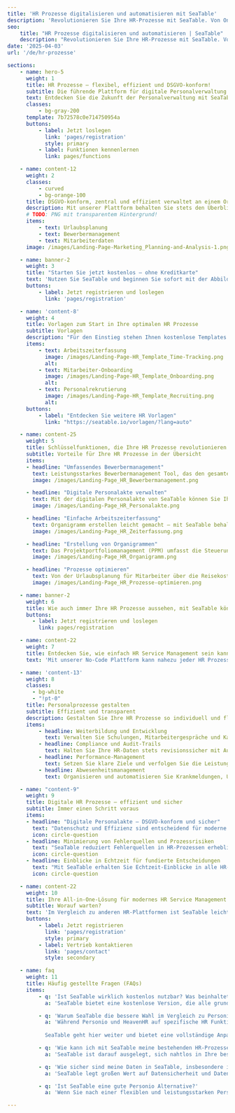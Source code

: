 ```yaml
---
title: 'HR Prozesse digitalisieren und automatisieren mit SeaTable'
description: 'Revolutionieren Sie Ihre HR-Prozesse mit SeaTable. Von Onboarding bis Zeiterfassung – steigern Sie die Effizienz Ihrer Personalabteilung.'
seo:
    title: "HR Prozesse digitalisieren und automatisieren | SeaTable"
    description: "Revolutionieren Sie Ihre HR-Prozesse mit SeaTable. Von Onboarding bis Zeiterfassung – steigern Sie die Effizienz Ihrer Personalabteilung"
date: '2025-04-03'
url: '/de/hr-prozesse'

sections:
    - name: hero-5
      weight: 1
      title: HR Prozesse – flexibel, effizient und DSGVO-konform!
      subtitle: Die führende Plattform für digitale Personalverwaltung
      text: Entdecken Sie die Zukunft der Personalverwaltung mit SeaTable! Optimieren, digitalisieren und automatisieren Sie Ihre HR Prozesse. Gestalten Sie Ihre eigenen Prozesse, ganz ohne Programmierkenntnisse!
      classes:
          - bg-gray-200
      template: 7b72578c0e714750954a
      buttons:
          - label: Jetzt loslegen
            link: 'pages/registration'
            style: primary
          - label: Funktionen kennenlernen
            link: pages/functions

    - name: content-12
      weight: 2
      classes:
          - curved
          - bg-orange-100
      title: DSGVO-konform, zentral und effizient verwaltet an einem Ort.
      description: Mit unserer Plattform behalten Sie stets den Überblick über alle wichtigen Aufgaben und sparen wertvolle Zeit.
      # TODO: PNG mit transparentem Hintergrund!
      items:
          - text: Urlaubsplanung
          - text: Bewerbermanagement
          - text: Mitarbeiterdaten
      image: /images/Landing-Page-Marketing_Planning-and-Analysis-1.png

    - name: banner-2
      weight: 3
      title: "Starten Sie jetzt kostenlos – ohne Kreditkarte"
      text: 'Nutzen Sie SeaTable und beginnen Sie sofort mit der Abbildung / Optimierung Ihrer HR Prozesse – kostenlos und ohne Kreditkarte. Registrieren Sie sich noch heute und entdecken Sie die einfache Handhabung der Plattform.'
      buttons:
          - label: Jetzt registrieren und loslegen
            link: 'pages/registration'

    - name: 'content-8'
      weight: 4
      title: Vorlagen zum Start in Ihre optimalen HR Prozesse
      subtitle: Vorlagen
      description: "Für den Einstieg stehen Ihnen kostenlose Templates speziell für HR Prozesse zur Verfügung, ebenso wie ein kostenloser Online-Kurs, der Sie Schritt für Schritt zur ersten eigenen Base führt. Erleben Sie, wie einfach Sie mit SeaTable die Verwaltung Ihrer Personalprozesse auf das nächste Level bringen!<br/><br/>**Importieren Sie Vorlagen mit nur einem Klick in Ihren SeaTable Account**"
      items:
          - text: Arbeitszeiterfassung
            image: /images/Landing-Page-HR_Template_Time-Tracking.png
            alt: 
          - text: Mitarbeiter-Onboarding
            image: /images/Landing-Page-HR_Template_Onboarding.png
            alt: 
          - text: Personalrekrutierung
            image: /images/Landing-Page-HR_Template_Recruiting.png
            alt: 
      buttons:
          - label: "Entdecken Sie weitere HR Vorlagen"
            link: "https://seatable.io/vorlagen/?lang=auto"

    - name: content-25
      weight: 5
      title: Schlüsselfunktionen, die Ihre HR Prozesse revolutionieren
      subtitle: Vorteile für Ihre HR Prozesse in der Übersicht
      items:
      - headline: "Umfassendes Bewerbermanagement"
        text: Leistungsstarkes Bewerbermanagement Tool, das den gesamten Rekrutierungsprozess abdeckt – von dem Eingang bis zur Absage einer Bewerbung. Optimieren Sie Ihren Recruiting Prozess und verbessern Sie die Candidate Experience.
        image: /images/Landing-Page_HR_Bewerbermanagement.png

      - headline: "Digitale Personalakte verwalten"
        text: Mit der digitalen Personalakte von SeaTable können Sie Ihre Personalakten digitalisieren und sicher speichern. Dank klarer Struktur für die elektronische Personalakte und der Einhaltung der Aufbewahrungsfristen bleiben Sie stets gesetzeskonform.
        image: /images/Landing-Page_HR_Personalakte.png

      - headline: "Einfache Arbeitszeiterfassung"
        text: Organigramm erstellen leicht gemacht – mit SeaTable behalten Sie die Struktur Ihres Unternehmens immer im Blick und können Organigramme schnell und übersichtlich darstellen.
        image: /images/Landing-Page_HR_Zeiterfassung.png

      - headline: "Erstellung von Organigrammen"
        text: Das Projektportfoliomanagement (PPM) umfasst die Steuerung aller Projekte einer Organisation. Projekt Portfolio Management ist datenintensiv und erfordert die Auswertung vieler Projekte.
        image: /images/Landing-Page_HR_Organigramm.png

      - headline: "Prozesse optimieren"
        text: Von der Urlaubsplanung für Mitarbeiter über die Reisekostenabrechnung bis hin zu komplexen Onboarding- und Offboarding Prozessen – SeaTable bietet Ihnen alle Werkzeuge, um Ihre HR Prozesse zu optimieren und Fehler zu minimieren.
        image: /images/Landing-Page_HR_Prozesse-optimieren.png

    - name: banner-2
      weight: 6
      title: Wie auch immer Ihre HR Prozesse aussehen, mit SeaTable können Sie sie realisieren
      buttons:
        - label: Jetzt registrieren und loslegen
          link: pages/registration

    - name: content-22
      weight: 7
      title: Entdecken Sie, wie einfach HR Service Management sein kann!
      text: 'Mit unserer No-Code Plattform kann nahezu jeder HR Prozess in Ihrer Anwendung abgebildet werden.'

    - name: 'content-13'
      weight: 8
      classes:
        - bg-white
        - "!pt-0"
      title: Personalprozesse gestalten
      subtitle: Effizient und transparent
      description: Gestalten Sie Ihre HR Prozesse so individuell und flexibel, wie Sie es brauchen!
      items:
          - headline: Weiterbildung und Entwicklung
            text: Verwalten Sie Schulungen, Mitarbeitergespräche und Karrierepfade mit leicht anpassbaren Vorlagen und Workflows.
          - headline: Compliance und Audit-Trails
            text: Halten Sie Ihre HR-Daten stets revisionssicher mit Audit-Trails und DSGVO-konformen Workflows.
          - headline: Performance-Management
            text: Setzen Sie klare Ziele und verfolgen Sie die Leistung Ihrer Mitarbeiter mit individuell gestaltbaren Dashboards und Berichten.
          - headline: Abwesenheitsmanagement
            text: Organisieren und automatisieren Sie Krankmeldungen, Urlaubstage und andere Abwesenheiten mit dem integrierten Urlaubsplaner.

    - name: "content-9"
      weight: 9
      title: Digitale HR Prozesse – effizient und sicher
      subtitle: Immer einen Schritt voraus
      items:
      - headline: "Digitale Personalakte – DSGVO-konform und sicher"
        text: "Datenschutz und Effizienz sind entscheidend für moderne HR-Lösungen. SeaTable bietet Ihnen eine sichere, DSGVO-konforme Lösung für Ihre digitale Personalakte. Wählen Sie flexible Hosting-Optionen: eigener Server oder Cloud, je nach Ihren Datenschutzanforderungen. Digitalisieren Sie Personalakten mühelos. Setzen Sie Aufbewahrungsfristen um und gestalten Sie die elektronische Personalakte individuell und übersichtlich."
        icon: circle-question
      - headline: Minimierung von Fehlerquellen und Prozessrisiken
        text: "SeaTable reduziert Fehlerquellen in HR-Prozessen erheblich. Automatisierung und zentrale Dokumentenverwaltung reduzieren manuelle Fehler und Risiken durch falsche Eingaben oder veraltete Infos. Die elektronische Personalakte ist übersichtlich, leicht zu verwalten und rechtssicher. Anders als Excel und viele HR-Tools bietet SeaTable mehr Kontrolle und Sicherheit für sensible Daten. Sie entscheiden, wer was sehen darf, und schützen so vor Missbrauch."
        icon: circle-question
      - headline: Einblicke in Echtzeit für fundierte Entscheidungen
        text: "Mit SeaTable erhalten Sie Echtzeit-Einblicke in alle HR-Daten. Führungskräfte und HR-Teams haben stets Zugriff auf aktuelle Infos für fundierte Entscheidungen. Wichtige Kennzahlen wie Mitarbeiterzufriedenheit, Anwesenheitsraten oder Fortschritte im Onboarding- und Offboarding Prozess lassen sich überwachen. Dank Datenintegration und Visualisierung erkennen Sie Trends frühzeitig und können präventiv handeln."
        icon: circle-question

    - name: content-22
      weight: 10
      title: Ihre All-in-One-Lösung für modernes HR Service Management
      subtitle: Worauf warten?
      text: 'Im Vergleich zu anderen HR-Plattformen ist SeaTable leicht anpassbar und skalierbar. Mit seinen starken Funktionen gestalten Sie Ihre **HR-Prozesse übersichtlich und effizient**. Nutzen Sie z. B. die digitale Personalakte kostenlos in der Basis-Version, um alle Mitarbeiterdaten zentral und sicher zu speichern und jederzeit darauf zuzugreifen. Verabschieden Sie sich mit SeaTable von ineffizienten und fehleranfälligen HR-Prozessen!'
      buttons:
          - label: Jetzt registrieren
            link: 'pages/registration'
            style: primary
          - label: Vertrieb kontaktieren
            link: 'pages/contact'
            style: secondary

    - name: faq
      weight: 11
      title: Häufig gestellte Fragen (FAQs)
      items:
          - q: 'Ist SeaTable wirklich kostenlos nutzbar? Was beinhaltet die kostenlose Version?'
            a: 'SeaTable bietet eine kostenlose Version, die alle grundlegenden Funktionen abdeckt, die Sie für die Optimierung Ihrer HR-Prozesse benötigen. Sie können die Plattform kostenlos nutzen, ohne eine Kreditkarte angeben zu müssen. Die kostenlose Version ermöglicht es Ihnen, digitale Personalakten zu erstellen, HR-Prozesse zu verwalten, Zeiterfassungssysteme zu nutzen und vieles mehr. Darüber hinaus erhalten Sie Zugriff auf kostenlose Vorlagen speziell für HR, die Ihnen den Einstieg erleichtern. Wenn Sie erweiterte Funktionen und mehr Speicherplatz benötigen, können Sie jederzeit auf eine unserer kostengünstigen Premium-Versionen upgraden.'

          - q: 'Warum SeaTable die bessere Wahl im Vergleich zu Personio und HeavenHR ist?'
            a: 'Während Personio und HeavenHR auf spezifische HR Funktionen spezialisiert sind, überzeugt SeaTable durch seine Flexibilität und Anpassbarkeit. Personio ist bekannt für sein benutzerfreundliches Bewerbermanagement Tool und die Verwaltung von HR Grundfunktionen wie der Urlaubsplanung für Mitarbeiter. HeavenHR punktet mit einem klar strukturierten Onboarding Prozess und einer effizienten Arbeitszeiterfassung. Beide Plattformen haben jedoch Einschränkungen, wenn es um die individuelle Anpassung und die Integration in bestehende Systeme geht.
            
            SeaTable geht hier weiter und bietet eine vollständige Anpassbarkeit, sodass Sie HR Prozesse, wie On- und Offboarding Prozesse, operative Personalarbeit und Reisekostenabrechnungen, individuell gestalten und optimieren können. Mit seiner flexiblen API und zahlreichen Integrationsmöglichkeiten lässt sich SeaTable nahtlos in Ihre bestehenden Arbeitsabläufe integrieren und bietet zudem eine digitale Personalakte Software, die sicher und effizient ist. Im Vergleich zu Personio und HeavenHR hält SeaTable auch mehr Möglichkeiten zur Digitalisierung der Personalakten bereit, um den steigenden Anforderungen an die Human Resources Prozesse gerecht zu werden.'

          - q: 'Wie kann ich mit SeaTable meine bestehenden HR-Prozesse integrieren und optimieren?'
            a: 'SeaTable ist darauf ausgelegt, sich nahtlos in Ihre bestehenden HR-Prozesse und Systeme zu integrieren. Dank der flexiblen API und der umfangreichen Integrationsmöglichkeiten können Sie SeaTable problemlos mit anderen Tools und Plattformen verbinden. Darüber hinaus bietet SeaTable anpassbare Vorlagen und Workflows, mit denen Sie Ihre HR-Prozesse wie Bewerbermanagement, Arbeitszeiterfassung, Onboarding- und Offboarding-Prozesse, Mitarbeiterentwicklung und vieles mehr optimieren können. Mit SeaTable behalten Sie die volle Kontrolle über Ihre HR-Abläufe und können Ihre Prozesse so gestalten, wie es für Ihr Unternehmen am besten passt.'

          - q: 'Wie sicher sind meine Daten in SeaTable, insbesondere in Bezug auf die DSGVO?'
            a: 'SeaTable legt großen Wert auf Datensicherheit und Datenschutz. Die Plattform ist vollständig DSGVO-konform und bietet flexible Hosting- und Deployment-Optionen. Sie können SeaTable in der Cloud oder auf Ihren eigenen Servern betreiben, um die volle Kontrolle über Ihre Daten zu behalten. Alle Daten werden sicher gespeichert und Sie können individuelle Aufbewahrungsfristen für Ihre digitale Personalakte festlegen. Außerdem sorgen rollenbasierte Zugriffskontrollen dafür, dass Ihre Daten immer geschützt sind.'

          - q: 'Ist SeaTable eine gute Personio Alternative?'
            a: 'Wenn Sie nach einer flexiblen und leistungsstarken Personio Alternative suchen, bietet SeaTable die perfekte Lösung. Durch die Möglichkeit, HR Prozesse individuell anzupassen und eine vollständige Übersicht über Ihre HR Prozesse zu erhalten, eignet sich SeaTable sowohl für kleine als auch große Unternehmen. Ob Zeiterfassungssysteme, digitale Personalakte oder die Möglichkeit, ein Organigramm zu erstellen – SeaTable liefert Ihnen eine umfassende Plattform zur Optimierung Ihrer Personalprozesse!'

---
```

